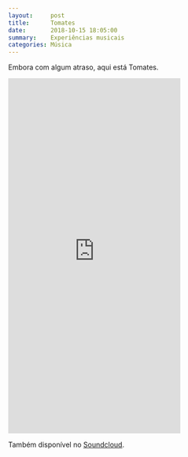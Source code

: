 ```yaml
---
layout:     post
title:      Tomates
date:       2018-10-15 18:05:00
summary:    Experiências musicais
categories: Música
---
```


Embora com algum atraso, aqui está Tomates.

<iframe style="border: 0; width: 350px; height: 720px;" src="https://bandcamp.com/EmbeddedPlayer/album=2841784322/size=large/bgcol=ffffff/linkcol=0687f5/transparent=true/" seamless><a href="http://jspreis.bandcamp.com/album/tomates">Tomates by João Reis</a></iframe>

Também disponível no [Soundcloud](https://soundcloud.com/jspreis/sets/tomates).


